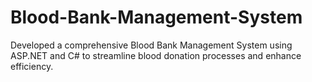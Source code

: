 # Blood-Bank-Management-System

Developed a comprehensive Blood Bank Management System using ASP.NET and C# to streamline blood donation processes and enhance efficiency.
